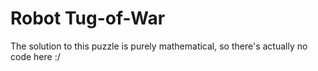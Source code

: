 # Robot Tug-of-War

The solution to this puzzle is purely mathematical, so there's actually no code here :/